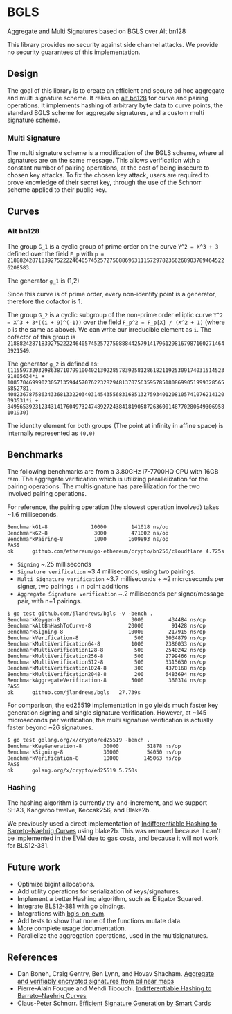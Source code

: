 # BGLS
Aggregate and Multi Signatures based on BGLS over Alt bn128

This library provides no security against side channel attacks. We provide no security guarantees of this implementation.

## Design
The goal of this library is to create an efficient and secure ad hoc aggregate and multi signature scheme. It relies on [alt bn128](https://github.com/ethereum/go-ethereum/tree/master/crypto/bn256) for curve and pairing operations. It implements hashing of arbitrary byte data to curve points, the standard BGLS scheme for aggregate signatures, and a custom multi signature scheme.

### Multi Signature
The multi signature scheme is a modification of the BGLS scheme, where all signatures are on the same message. This allows verification with a constant number of pairing operations, at the cost of being insecure to chosen key attacks. To fix the chosen key attack, users are required to prove knowledge of their secret key, through the use of the Schnorr scheme applied to their public key.

## Curves
### Alt bn128

The group `G_1` is a cyclic group of prime order on the curve `Y^2 = X^3 + 3` defined over the field `F_p` with `p = 21888242871839275222246405745257275088696311157297823662689037894645226208583`.

The generator `g_1` is (1,2)

Since this curve is of prime order, every non-identity point is a generator, therefore the cofactor is 1.

The group `G_2` is a cyclic subgroup of the non-prime order elliptic curve `Y^2 = X^3 + 3*((i + 9)^(-1))` over the field `F_p^2 = F_p[X] / (X^2 + 1)` (where p is the same as above). We can write our irreducible element as `i`. The cofactor of this group is `21888242871839275222246405745257275088844257914179612981679871602714643921549`.

The generator `g_2` is defined as: `(11559732032986387107991004021392285783925812861821192530917403151452391805634*i + 10857046999023057135944570762232829481370756359578518086990519993285655852781, 4082367875863433681332203403145435568316851327593401208105741076214120093531*i + 8495653923123431417604973247489272438418190587263600148770280649306958101930)`

The identity element for both groups (The point at infinity in affine space) is internally represented as `(0,0)`

## Benchmarks
The following benchmarks are from a 3.80GHz i7-7700HQ CPU with 16GB ram. The aggregate verification which is utilizing parallelization for the pairing operations. The multisignature has parellilization for the two involved pairing operations.

For reference, the pairing operation (the slowest operation involved) takes ~1.6 milliseconds.
```
BenchmarkG1-8        	   10000	    141018 ns/op
BenchmarkG2-8        	    3000	    471002 ns/op
BenchmarkPairing-8   	    1000	   1609893 ns/op
PASS
ok  	github.com/ethereum/go-ethereum/crypto/bn256/cloudflare	4.725s
```

- `Signing` ~.25 milliseconds
- `Signature verification` ~3.4 milliseconds, using two pairings.
- `Multi Signature verification` ~3.7 milliseconds + ~2 microseconds per signer, two pairings + n point additions
- `Aggregate Signature verification` ~.2 milliseconds per signer/message pair, with n+1 pairings.

```
$ go test github.com/jlandrews/bgls -v -bench .
BenchmarkKeygen-8                  	    3000	    434484 ns/op
BenchmarkAltBnHashToCurve-8        	   20000	     91428 ns/op
BenchmarkSigning-8                 	   10000	    217915 ns/op
BenchmarkVerification-8            	     500	   3034879 ns/op
BenchmarkMultiVerification64-8     	    1000	   2386033 ns/op
BenchmarkMultiVerification128-8    	     500	   2540242 ns/op
BenchmarkMultiVerification256-8    	     500	   2799466 ns/op
BenchmarkMultiVerification512-8    	     500	   3315630 ns/op
BenchmarkMultiVerification1024-8   	     300	   4370168 ns/op
BenchmarkMultiVerification2048-8   	     200	   6483694 ns/op
BenchmarkAggregateVerification-8   	    5000	    360314 ns/op
PASS
ok  	github.com/jlandrews/bgls	27.739s
```
For comparison, the ed25519 implementation in go yields much faster key generation signing and single signature verification. However, at ~145 microseconds per verification, the multi signature verification is actually faster beyond ~26 signatures.
```
$ go test golang.org/x/crypto/ed25519 -bench .
BenchmarkKeyGeneration-8   	   30000	     51878 ns/op
BenchmarkSigning-8         	   30000	     54050 ns/op
BenchmarkVerification-8    	   10000	    145063 ns/op
PASS
ok  	golang.org/x/crypto/ed25519	5.750s
```

### Hashing
The hashing algorithm is currently try-and-increment, and we support SHA3, Kangaroo twelve, Keccak256, and Blake2b.

We previously used a direct implementation of [Indifferentiable Hashing to Barreto–Naehrig Curves](http://www.di.ens.fr/~fouque/pub/latincrypt12.pdf) using blake2b. This was removed because it can't be implemented in the EVM due to gas costs, and because it will not work for BLS12-381.

## Future work
- Optimize bigint allocations.
- Add utility operations for serialization of keys/signatures.
- Implement a better Hashing algorithm, such as Elligator Squared.
- Integrate [BLS12-381](https://github.com/ebfull/pairing/tree/master/src/bls12_381) with go bindings.
- Integrations with [bgls-on-evm](https://github.com/jlandrews/bgls-on-evm).
- Add tests to show that none of the functions mutate data.
- More complete usage documentation.
- Parallelize the aggregation operations, used in the multisignatures.

## References
- Dan Boneh, Craig Gentry, Ben Lynn, and Hovav Shacham. [Aggregate and verifiably encrypted signatures from bilinear maps](https://www.iacr.org/archive/eurocrypt2003/26560416/26560416.pdf)
- Pierre-Alain Fouque and Mehdi Tibouchi. [Indifferentiable Hashing to
Barreto–Naehrig Curves](http://www.di.ens.fr/~fouque/pub/latincrypt12.pdf)
- Claus-Peter Schnorr. [Efficient Signature Generation by Smart Cards](https://pdfs.semanticscholar.org/3dfb/4764c0eaa69a12b78f3ec8736aae7e81de78.pdf)
